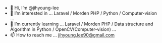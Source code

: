 - 👋 Hi, I’m @jihyoung-lee
- 👀 I’m interested in ...  Laravel / Morden PHP / Python  / Computer-vision ...
- 🌱 I’m currently learning ... Laravel /  Morden PHP / Data structure and Algorithm in Python / OpenCV(Computer-vision) ...
- 📫 How to reach me ... jihyoung.lee90@gmail.com

<!---
jihyoung-lee/jihyoung-lee is a ✨ special ✨ repository because its `README.md` (this file) appears on your GitHub profile.
You can click the Preview link to take a look at your changes.
--->
